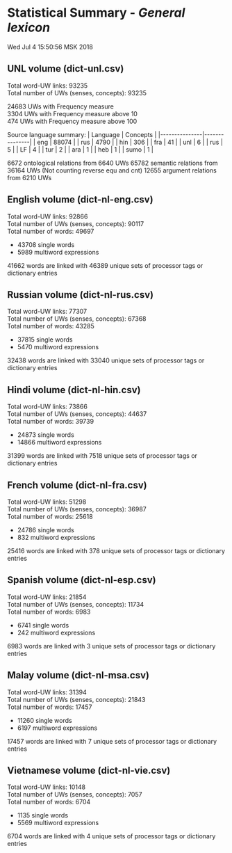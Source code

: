 Statistical Summary - _General lexicon_
=====================================
Wed Jul  4 15:50:56 MSK 2018

UNL volume (dict-unl.csv)
-------------------------

Total word-UW links:   93235  
Total number of UWs (senses, concepts):   93235  

24683 UWs with Frequency measure  
3304 UWs with Frequency measure above 10  
474 UWs with Frequency measure above 100  


Source language summary:
| Language	| Concepts	|
|---------------|---------------|
|	eng	|	88074	|
|	rus	|	4790	|
|	hin	|	306	|
|	fra	|	41	|
|	unl	|	6	|
|	rus 	|	5	|
|	LF	|	4	|
|	tur	|	2	|
|	ara	|	1	|
|	heb	|	1	|
|	sumo	|	1	|

6672 ontological relations from 6640 UWs
65782 semantic relations from 36164 UWs (Not counting reverse equ and cnt)
12655 argument relations from 6210 UWs

English volume (dict-nl-eng.csv)
--------------------------------

Total word-UW links:   92866  
Total number of UWs (senses, concepts):   90117  
Total number of words:   49697  
 - 43708 single words  
 - 5989 multiword expressions  

41662 words are linked with 46389 unique sets of processor tags or dictionary entries  


Russian volume (dict-nl-rus.csv)
--------------------------------

Total word-UW links:   77307  
Total number of UWs (senses, concepts):   67368  
Total number of words:   43285  
 - 37815 single words  
 - 5470 multiword expressions  

32438 words are linked with 33040 unique sets of processor tags or dictionary entries  


Hindi volume (dict-nl-hin.csv)
------------------------------

Total word-UW links:   73866  
Total number of UWs (senses, concepts):   44637  
Total number of words:   39739  
 - 24873 single words  
 - 14866 multiword expressions  

31399 words are linked with 7518 unique sets of processor tags or dictionary entries  


French volume (dict-nl-fra.csv)
-------------------------------

Total word-UW links:   51298  
Total number of UWs (senses, concepts):   36987  
Total number of words:   25618  
 - 24786 single words  
 - 832 multiword expressions  

25416 words are linked with 378 unique sets of processor tags or dictionary entries  


Spanish volume (dict-nl-esp.csv)
--------------------------------

Total word-UW links:   21854  
Total number of UWs (senses, concepts):   11734  
Total number of words:   6983  
 - 6741 single words  
 - 242 multiword expressions  

6983 words are linked with 3 unique sets of processor tags or dictionary entries  


Malay volume (dict-nl-msa.csv)
------------------------------

Total word-UW links:   31394  
Total number of UWs (senses, concepts):   21843  
Total number of words:   17457  
 - 11260 single words  
 - 6197 multiword expressions  

17457 words are linked with 7 unique sets of processor tags or dictionary entries  


Vietnamese volume (dict-nl-vie.csv)
-----------------------------------

Total word-UW links:   10148  
Total number of UWs (senses, concepts):   7057  
Total number of words:   6704  
 - 1135 single words  
 - 5569 multiword expressions  

6704 words are linked with 4 unique sets of processor tags or dictionary entries  

